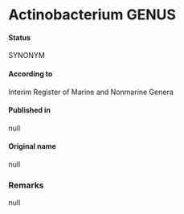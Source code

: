# Actinobacterium GENUS

#### Status
SYNONYM

#### According to
Interim Register of Marine and Nonmarine Genera

#### Published in
null

#### Original name
null

### Remarks
null